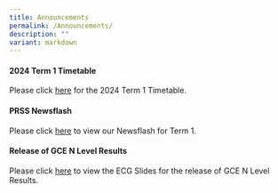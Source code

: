 ```yaml
---
title: Announcements
permalink: /Announcements/
description: ""
variant: markdown
---
```

#### 2024 Term 1 Timetable

Please click [here](/files/Announcements/2024/Term_1_TT_wef_8_Jan_for_Classes.pdf) for the 2024 Term 1 Timetable.

#### PRSS Newsflash

Please click [here](/useful-links/PRSS-Newsflash/) to view our Newsflash for Term 1.

#### Release of GCE N Level Results

Please click [here](/files/Announcements/2023/Release_of_GCE_N_Level_Results_2023_Admin_ECG_Slides_for_Sch_Website.pdf) to view the ECG Slides for the release of GCE N Level Results.